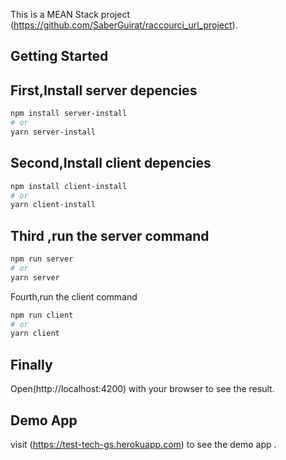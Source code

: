 This is a MEAN Stack project (https://github.com/SaberGuirat/raccourci_url_project).



## Getting Started

## First,Install server depencies

```bash
npm install server-install
# or
yarn server-install
```

## Second,Install client depencies

```bash
npm install client-install
# or
yarn client-install
```

## Third ,run the server command

```bash
npm run server
# or
yarn server
```
Fourth,run the client command

```bash
npm run client
# or
yarn client
```

## Finally

Open(http://localhost:4200) with your browser to see the result.

## Demo App 

visit (https://test-tech-gs.herokuapp.com) to see the demo app .
